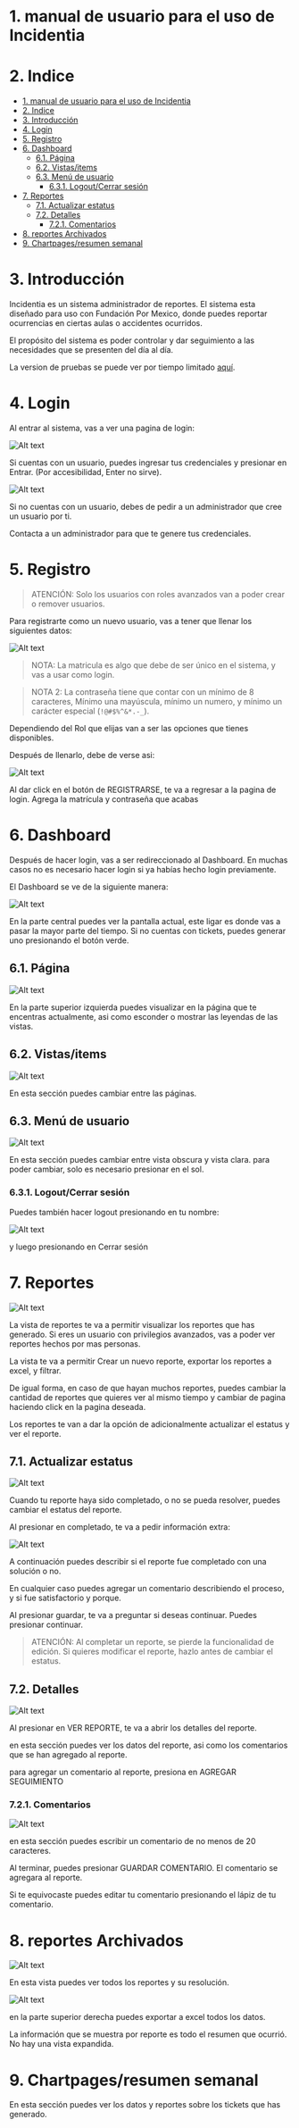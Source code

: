 # 1. manual de usuario para el uso de Incidentia

# 2. Indice

- [1. manual de usuario para el uso de Incidentia](#1-manual-de-usuario-para-el-uso-de-incidentia)
- [2. Indice](#2-indice)
- [3. Introducción](#3-introducción)
- [4. Login](#4-login)
- [5. Registro](#5-registro)
- [6. Dashboard](#6-dashboard)
  - [6.1. Página](#61-página)
  - [6.2. Vistas/items](#62-vistasitems)
  - [6.3. Menú de usuario](#63-menú-de-usuario)
    - [6.3.1. Logout/Cerrar sesión](#631-logoutcerrar-sesión)
- [7. Reportes](#7-reportes)
  - [7.1. Actualizar estatus](#71-actualizar-estatus)
  - [7.2. Detalles](#72-detalles)
    - [7.2.1. Comentarios](#721-comentarios)
- [8. reportes Archivados](#8-reportes-archivados)
- [9. Chartpages/resumen semanal](#9-chartpagesresumen-semanal)

# 3. Introducción

Incidentia es un sistema administrador de reportes. 
El sistema esta diseñado para uso con Fundación Por Mexico, donde puedes reportar ocurrencias en ciertas aulas o accidentes ocurridos.

El propósito del sistema es poder controlar y dar seguimiento a las necesidades que se presenten del día al día. 

La version de pruebas se puede ver por tiempo limitado [aquí](https://139-144-31-25.ip.linodeusercontent.com/).

# 4. Login

Al entrar al sistema, vas a ver una pagina de login:

![Alt text](img/capturas/login.png)

Si cuentas con un usuario, puedes ingresar tus credenciales y presionar en Entrar. (Por accesibilidad, Enter no sirve).

![Alt text](<img/capturas/login llenado.png>)

Si no cuentas con un usuario, debes de pedir a un administrador que cree un usuario por ti.

Contacta a un administrador para que te genere tus credenciales.

# 5. Registro

> ATENCIÓN: Solo los usuarios con roles avanzados van a poder crear o remover usuarios.

Para registrarte como un nuevo usuario, vas a tener que llenar los siguientes datos:

![Alt text](img/capturas/registrarse.png)

> NOTA: La matricula es algo que debe de ser único en el sistema, y vas a usar como login. 

> NOTA 2: La contraseña tiene que contar con un mínimo de 8 caracteres, Mínimo una mayúscula, mínimo un numero, y mínimo un carácter especial (`!@#$%^&*.-_`). 

Dependiendo del Rol que elijas van a ser las opciones que tienes disponibles. 

Después de llenarlo, debe de verse asi:

![Alt text](<img/capturas/registrarse llenado.png>)

Al dar click en el botón de REGISTRARSE, te va a regresar a la pagina de login. Agrega la matrícula y contraseña que acabas

# 6. Dashboard

Después de hacer login, vas a ser redireccionado al Dashboard. En muchas casos no es necesario hacer login si ya habías hecho login previamente. 

El Dashboard se ve de la siguiente manera:

![Alt text](img/capturas/homescreen.png)

En la parte central puedes ver la pantalla actual, este ligar es donde vas a pasar la mayor parte del tiempo. Si no cuentas con tickets, puedes generar uno presionando el botón verde. 

## 6.1. Página

![Alt text](img/capturas/pagina.png)

En la parte superior izquierda puedes visualizar en la página que te encentras actualmente, asi como esconder o mostrar las leyendas de las vistas.

## 6.2. Vistas/items

![Alt text](img/capturas/items.png)

En esta sección puedes cambiar entre las páginas.

## 6.3. Menú de usuario

![Alt text](img/capturas/usuario.png)

En esta sección puedes cambiar entre vista obscura y vista clara. para poder cambiar, solo es necesario presionar en el sol. 

### 6.3.1. Logout/Cerrar sesión

Puedes también hacer logout presionando en tu nombre:

![Alt text](img/capturas/logout.png)

y luego presionando en Cerrar sesión

# 7. Reportes

![Alt text](<img/capturas/reporte 2.png>)

La vista de reportes te va a permitir visualizar los reportes que has generado. Si eres un usuario con privilegios avanzados, vas a poder ver reportes hechos por mas personas.

La vista te va a permitir Crear un nuevo reporte, exportar los reportes a excel, y filtrar. 

De igual forma, en caso de que hayan muchos reportes, puedes cambiar la cantidad de reportes que quieres ver al mismo tiempo y cambiar de pagina haciendo click en la pagina deseada.

Los reportes te van a dar la opción de adicionalmente actualizar el estatus y ver el reporte.

## 7.1. Actualizar estatus

![Alt text](<img/capturas/cambiar estatus.png>)

Cuando tu reporte haya sido completado, o no se pueda resolver, puedes cambiar el estatus del reporte.

Al presionar en completado, te va a pedir información extra:

![Alt text](<img/capturas/cambiar estatus 2.png>)

A continuación puedes describir si el reporte fue completado con una solución o no.

En cualquier caso puedes agregar un comentario describiendo el proceso, y si fue satisfactorio y porque. 

Al presionar guardar, te va a preguntar si deseas continuar. Puedes presionar continuar.

> ATENCIÓN: Al completar un reporte, se pierde la funcionalidad de edición. 
> Si quieres modificar el reporte, hazlo antes de cambiar el estatus. 

## 7.2. Detalles

![Alt text](<img/capturas/info reporte.png>)

Al presionar en VER REPORTE, te va a abrir los detalles del reporte.

en esta sección puedes ver los datos del reporte, asi como los comentarios que se han agregado al reporte.

para agregar un comentario al reporte, presiona en AGREGAR SEGUIMIENTO

### 7.2.1. Comentarios

![Alt text](img/capturas/comentario.png)

en esta sección puedes escribir un comentario de no menos de 20 caracteres. 

Al terminar, puedes presionar GUARDAR COMENTARIO. El comentario se agregara al reporte. 

Si te equivocaste puedes editar tu comentario presionando el lápiz de tu comentario. 

# 8. reportes Archivados

![Alt text](img/capturas/archivados.png)

En esta vista puedes ver todos los reportes y su resolución. 

![Alt text](<img/capturas/archivados 2.png>)

en la parte superior derecha puedes exportar a excel todos los datos.

La información que se muestra por reporte es todo el resumen que ocurrió. No hay una vista expandida.

# 9. Chartpages/resumen semanal

En esta sección puedes ver los datos y reportes sobre los tickets que has generado.
